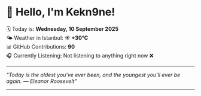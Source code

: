 # 👋 Hello, I'm Kekn9ne!

🗓️ Today is: **Wednesday, 10 September 2025**  
🌤️ Weather in Istanbul: **☀️   +30°C**  
📊 GitHub Contributions: **90**  
🎧 Currently Listening: Not listening to anything right now ❌

---

_"Today is the oldest you've ever been, and the youngest you'll ever be again. — *Eleanor Roosevelt*"_

---
